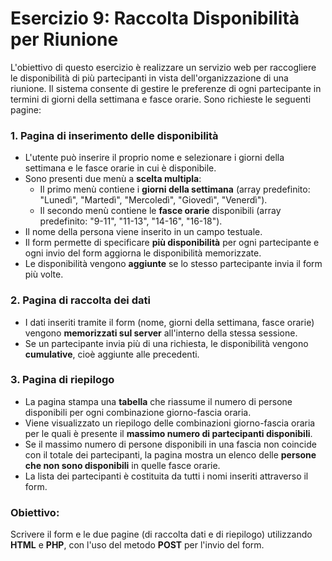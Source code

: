 # Esercizio 9: Raccolta Disponibilità per Riunione

L'obiettivo di questo esercizio è realizzare un servizio web per raccogliere le disponibilità di più partecipanti in vista dell'organizzazione di una riunione. Il sistema consente di gestire le preferenze di ogni partecipante in termini di giorni della settimana e fasce orarie. Sono richieste le seguenti pagine:

### 1. **Pagina di inserimento delle disponibilità**
   - L'utente può inserire il proprio nome e selezionare i giorni della settimana e le fasce orarie in cui è disponibile.
   - Sono presenti due menù a **scelta multipla**:
     - Il primo menù contiene i **giorni della settimana** (array predefinito: "Lunedì", "Martedì", "Mercoledì", "Giovedì", "Venerdì").
     - Il secondo menù contiene le **fasce orarie** disponibili (array predefinito: "9-11", "11-13", "14-16", "16-18").
   - Il nome della persona viene inserito in un campo testuale.
   - Il form permette di specificare **più disponibilità** per ogni partecipante e ogni invio del form aggiorna le disponibilità memorizzate.
   - Le disponibilità vengono **aggiunte** se lo stesso partecipante invia il form più volte.

### 2. **Pagina di raccolta dei dati**
   - I dati inseriti tramite il form (nome, giorni della settimana, fasce orarie) vengono **memorizzati sul server** all'interno della stessa sessione.
   - Se un partecipante invia più di una richiesta, le disponibilità vengono **cumulative**, cioè aggiunte alle precedenti.

### 3. **Pagina di riepilogo**
   - La pagina stampa una **tabella** che riassume il numero di persone disponibili per ogni combinazione giorno-fascia oraria.
   - Viene visualizzato un riepilogo delle combinazioni giorno-fascia oraria per le quali è presente il **massimo numero di partecipanti disponibili**.
   - Se il massimo numero di persone disponibili in una fascia non coincide con il totale dei partecipanti, la pagina mostra un elenco delle **persone che non sono disponibili** in quelle fasce orarie.
   - La lista dei partecipanti è costituita da tutti i nomi inseriti attraverso il form.

### Obiettivo:
Scrivere il form e le due pagine (di raccolta dati e di riepilogo) utilizzando **HTML** e **PHP**, con l'uso del metodo **POST** per l'invio del form.